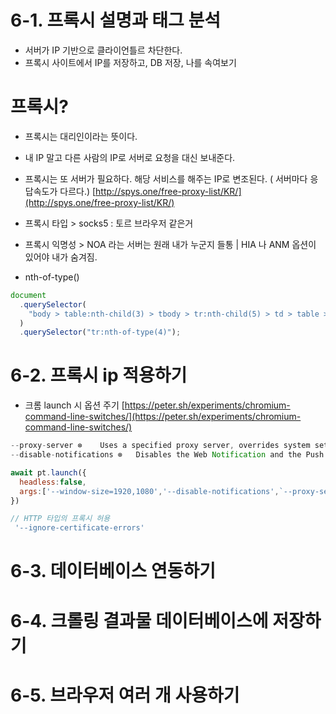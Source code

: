 # 6-1. 프록시 설명과 태그 분석

- 서버가 IP 기반으로 클라이언틀르 차단한다.
- 프록시 사이트에서 IP를 저장하고, DB 저장, 나를 속여보기

# 프록시?

- 프록시는 대리인이라는 뜻이다.

- 내 IP 말고 다른 사람의 IP로 서버로 요청을 대신 보내준다.
- 프록시는 또 서버가 필요하다. 해당 서비스를 해주는 IP로 변조된다. ( 서버마다 응답속도가 다르다.)
  [http://spys.one/free-proxy-list/KR/](http://spys.one/free-proxy-list/KR/)

- 프록시 타입 > socks5 : 토르 브라우저 같은거
- 프록시 익명성 > NOA 라는 서버는 원래 내가 누군지 들통 | HIA 나 ANM 옵션이 있어야 내가 숨겨짐.

- nth-of-type()

```js
document
  .querySelector(
    "body > table:nth-child(3) > tbody > tr:nth-child(5) > td > table > tbody"
  )
  .querySelector("tr:nth-of-type(4)");
```

# 6-2. 프록시 ip 적용하기

- 크롬 launch 시 옵션 주기
  [https://peter.sh/experiments/chromium-command-line-switches/](https://peter.sh/experiments/chromium-command-line-switches/)

```js
--proxy-server ⊗	Uses a specified proxy server, overrides system settings. This switch only affects HTTP and HTTPS requests. ↪
--disable-notifications ⊗	Disables the Web Notification and the Push APIs. ↪

await pt.launch({
  headless:false,
  args:['--window-size=1920,1080','--disable-notifications',`--proxy-server=${IP}`]
})

// HTTP 타입의 프록시 허용
 '--ignore-certificate-errors'
```

# 6-3. 데이터베이스 연동하기

# 6-4. 크롤링 결과물 데이터베이스에 저장하기

# 6-5. 브라우저 여러 개 사용하기
